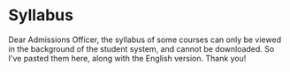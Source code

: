 # Syllabus
Dear Admissions Officer, the syllabus of some courses can only be viewed in the background of the student system, and cannot be downloaded. So I've pasted them here, along with the English version. Thank you!

